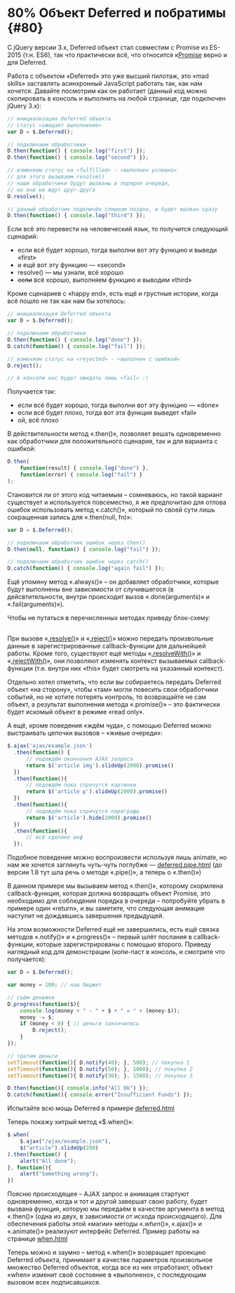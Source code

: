 # 80% Объект Deferred и побратимы {#80}

С jQuery версии 3.x, Deferred объект стал совместим с Promise из ES-2015 (т.н. ES6), так что практически всё, что относится к[Promise](https://learn.javascript.ru/promise) верно и для Deferred.

Работа с объектом «Deferred» это уже высший пилотаж, это «mad skills» заставлять асинхронный JavaScript работать так, как нам хочется. Давайте посмотрим как он работает (данный код можно скопировать в консоль и выполнить на любой странице, где подключен jQuery 3.x):

```javascript
// инициализация Deferred объекта
// статус «ожидает выполнение»
var D = $.Deferred();

// подключаем обработчики
D.then(function() { console.log("first") });
D.then(function() { console.log("second") });

// изменяем статус на «fulfilled» - «выполнен успешно»
// для этого вызываем resolve()
// наши обработчики будут вызваны в порядке очереди,
// но они не ждут друг-друга
D.resolve();

// данный обработчик подключён слишком поздно, и будет вызван сразу
D.then(function() { console.log("third") });
```

Если всё это перевести на человеческий язык, то получится следующий сценарий:

* если всё будет хорошо, тогда выполни вот эту функцию и выведи «first»
* и ещё вот эту функцию — «second»
* resolve() — мы узнали, всё хорошо
* ~~если~~ всё хорошо, выполняем функцию и выводим «third»

Кроме сценариев с «happy end», есть ещё и грустные истории, когда всё пошло не так как нам бы хотелось:

```javascript
// инициализация Deferred объекта
var D = $.Deferred();

// подключаем обработчики
D.then(function() { console.log("done") });
D.catch(function() { console.log("fail") });

// изменяем статус на «rejected» - «выполнен с ошибкой»
D.reject();

// в консоли нас будет ожидать лишь «fail» :(
```

Получается так:

* если всё будет хорошо, тогда выполни вот эту функцию — «done»
* если всё будет плохо, тогда вот эта функция выведет «fail»
* ой, всё плохо

В действительности метод «.then()», позволяет вешать одновременно как обработчики для положительного сценария, так и для варианта с ошибкой:

```javascript
D.then(
    function(result) { console.log("done") },
    function(error) { console.log("fail") }
);
```

Становится ли от этого код читаемым – сомневаюсь, но такой вариант существует и используется повсеместно, я же предпочитаю для отлова ошибок использовать метод «.catch()», который по своей сути лишь сокращенная запись для «.then(null, fn)»:

```javascript
var D = $.Deferred();

// подключаем обработчик ошибок через then()
D.then(null, function() { console.log("fail") });

// подключаем обработчик ошибок через catch()
D.catch(function() { console.log("again fail") });
```

Ещё упомяну метод «.always()» – он добавляет обработчики, которые будут выполнены вне зависимости от случившегося (в дейсвтительности, внутри происходит вызов «.done(arguments)» и «.fail(arguments)»).

Чтобы не путаться в перечисленных методах приведу блок-схему:

<div class="mxgraph" style="max-width:100%;border:1px solid transparent;" data-mxgraph="{&quot;highlight&quot;:&quot;#FFFFFF&quot;,&quot;nav&quot;:true,&quot;resize&quot;:true,&quot;toolbar&quot;:&quot;zoom layers lightbox&quot;,&quot;edit&quot;:&quot;_blank&quot;,&quot;url&quot;:&quot;https://raw.githubusercontent.com/AntonShevchuk/jquery-book/master/assets/deferred.xml&quot;}"></div>
<script type="text/javascript" src="https://www.draw.io/embed2.js?&fetch=https%3A%2F%2Fraw.githubusercontent.com%2FAntonShevchuk%2Fjquery-book%2Fmaster%2Fassets%2Fdeferred.xml"></script>

При вызове «[.resolve()](http://api.jquery.com/deferred.resolve/)» и «[.reject()](http://api.jquery.com/deferred.reject/)» можно передать произвольные данные в зарегистрированные callback-функции для дальнейшей работы. Кроме того, существуют ещё методы «[.resolveWith()](http://api.jquery.com/deferred.resolveWith/)» и «[.rejectWith()](http://api.jquery.com/deferred.rejectWith/)», они позволяют изменять контекст вызываемых callback-функции (т.е. внутри них «this» будет смотреть на указанный контекст).

Отдельно хотел отметить, что если вы собираетесь передать Deferred объект «на сторону», чтобы «там» могли повесить свои обработчики событий, но не хотите потерять контроль, то возвращайте не сам объект, а результат выполнения метода «.promise()» – это фактически будет искомый объект в режиме «read only».

А ещё, кроме поведения «ждём чуда», с помощью Deferred можно выстраивать цепочки вызовов – «живые очереди»:

```javascript
$.ajax('ajax/example.json')
  .then(function() {
      // подождём окончания AJAX запроса
      return $('article img').slideUp(2000).promise()
  })
  .then(function(){
      // подождём пока спрячутся картинки
      return $('article p').slideUp(2000).promise()
  })
  .then(function(){
      // подождём пока спрячутся параграфы
      return $('article').hide(2000).promise()
  })
  .then(function(){
      // всё сделано шеф
  });
```

Подобное поведение можно воспроизвести используя лишь animate, но нам же хочется заглянуть чуть-чуть поглубже — [deferred.pipe.html](http://anton.shevchuk.name/book/code/deferred.pipe.html) (до версии 1.8 тут шла речь о методе «.pipe()», а теперь о «.then()»)

В данном примере мы вызываем метод «.then()», которому скормлена callback-функция, которая должна возвращать объект Promise, это необходимо для соблюдения порядка в очереди – попробуйте убрать в примере один «return», и вы заметите, что следующая анимация наступит не дождавшись завершения предыдущей.

На этом возможности Deferred ещё не завершились, есть ещё связка методов «.notify()» и «.progress()» – первый шлёт послания в callback-функции, которые зарегистрированы с помощью второго. Приведу наглядный код для демонстрации (копи-паст в консоль, и смотрите что получается):

```javascript
var D = $.Deferred();

var money = 100; // наш бюджет

// съём денежки
D.progress(function($){
    console.log(money + " - " + $ + " = " + (money-$));
    money -= $;
    if (money < 0) { // деньги закончились
        D.reject();
    }
});

// тратим деньги
setTimeout(function(){ D.notify(40); }, 500); // покупка 1
setTimeout(function(){ D.notify(50); }, 1000); // покупка 2
setTimeout(function(){ D.notify(30); }, 1500); // покупка 3

D.then(function(){ console.info("All Ok") });
D.catch(function(){ console.error("Insufficient Funds") });
```

Испытайте всю мощь Deferred в примере [deferred.html](http://anton.shevchuk.name/book/code/deferred.html)

Теперь покажу хитрый метод «$.when()»:

```javascript
$.when(
    $.ajax("/ajax/example.json"),
    $("article").slideUp(200)
).then(function() {
    alert("All done");
}, function(){
    alert("Something wrong");
})
```

Поясню происходящее – AJAX запрос и анимация стартуют одновременно, когда и тот и другой завершат свою работу, будет вызвана функция, которую мы передаём в качестве аргумента в метод «.then()» (одна из двух, в зависимости от исхода происходящего). Для обеспечения работы этой «магии» методы «$.when()», «$.ajax()» и «.animate()» реализуют интерфейс Deferred. Пример работы на странице [when.html](http://anton.shevchuk.name/book/code/when.html)

Теперь можно и заумно – метод «.when()» возвращает проекцию Deferred объекта, принимает в качестве параметров произвольное множество Deferred объектов, когда все из них отработают, объект «when» изменит своё состояние в «выполнено», с последующим вызовом всех подписавшихся.
